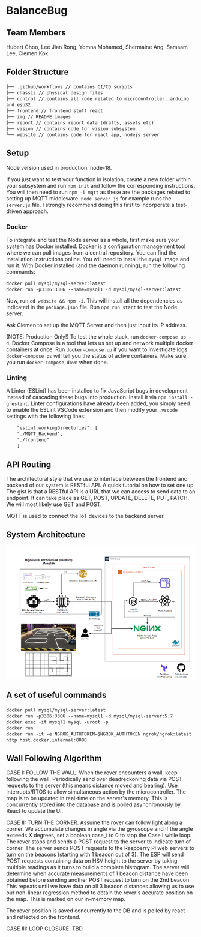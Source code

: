 # BalanceBug

## Team Members

Hubert Choo, Lee Jian Rong, Yomna Mohamed, Shermaine Ang, Samsam Lee, Clemen Kok

## Folder Structure

```
├── .github/workflows // contains CI/CD scripts
├── chassis // physical design files
├── control // contains all code related to microcontroller, arduino and esp32
├── frontend // frontend stuff react
├── img // README images
├── report // contains report data (drafts, assets etc)
├── vision // contains code for vision subsystem
└── website // contains code for react app, nodejs server
```

## Setup

Node version used in production: node-18. 

If you just want to test your function in isolation, create a new folder within your subsystem and run `npm init` and follow the corresponding instructions. You will then need to run `npm -i mqtt` as these are the packages related to setting up MQTT middleware. `node server.js` for example runs the `server.js` file. I strongly recommend doing this first to incorporate a test-driven approach.

### Docker

To integrate and test the Node server as a whole, first make sure your system has Docker installed. Docker is a configuration management tool where we can pull images from a central repository. You can find the installation instructions online. You will need to install the `mysql` image and run it. With Docker installed (and the daemon running), run the following commands:

```
docker pull mysql/mysql-server:latest
docker run -p3306:3306 --name=mysql1 -d mysql/mysql-server:latest
```

Now, run `cd website && npm -i`. This will install all the dependencies as indicated in the `package.json` file. Run `npm run start` to test the Node server.  

Ask Clemen to set up the MQTT Server and then just input its IP address.   

(NOTE: Production Only!) To test the whole stack, run `docker-compose up -d`. Docker Compose is a tool that lets us set up and network multiple docker containers at once. Run `docker-compose up` if you want to investigate logs. `docker-compose ps` will tell you the status of active containers. Make sure you run `docker-compose down` when done.  

### Linting

A Linter (ESLint) has been installed to fix JavaScript bugs in development instead of cascading these bugs into production. Install it via `npm install -g eslint`. Linter configurations have already been added, you simply need to enable the ESLint VSCode extension and then modify your `.vscode` settings with the following lines:

```
    "eslint.workingDirectories": [
    "./MQTT_Backend", 
    "./frontend"
    ]
```

## API Routing

The architectural style that we use to interface between the frontend anc backend of our system is RESTful API. A quick tutorial on how to set one up. The gist is that a RESTful API is a URL that we can access to send data to an endpoint. It can take place as GET, POST, UPDATE, DELETE, PUT, PATCH. We will most likely use GET and POST.  

MQTT is used to connect the IoT devices to the backend server.  

## System Architecture

![arch2](img/arch2.png)

## A set of useful commands

```
docker pull mysql/mysql-server:latest
docker run -p3306:3306 --name=mysql1 -d mysql/mysql-server:5.7
docker exec -it mysql1 mysql -uroot -p
docker run
docker run -it -e NGROK_AUTHTOKEN=$NGROK_AUTHTOKEN ngrok/ngrok:latest http host.docker.internal:8080
```

## Wall Following Algorithm

CASE I: FOLLOW THE WALL. When the rover encounters a wall, keep following the wall. Periodically send over deadreckoning data via POST requests to the server (this means distance moved and bearing). Use interrupts/RTOS to allow simultaneous action by the microcontroller. The map is to be updated in real-time on the server's memory. This is concurrently stored into the database and is polled asynchronously by React to update the UI.  

CASE II: TURN THE CORNER. Assume the rover can follow light along a corner. We accumulate changes in angle via the gyroscope and if the angle exceeds X degrees, set a boolean case_i to 0 to stop the Case I while loop. The rover stops and sends a POST request to the server to indicate turn of corner. The server sends POST requests to the Raspberry Pi web servers to turn on the beacons (starting with 1 beacon out of 3). The ESP will send POST requests containing data on HSV height to the server by taking multiple readings as it turns to build a complete histogram. The server will determine when accurate measurements of 1 beacon distance have been obtained before sending another POST request to turn on the 2nd beacon. This repeats until we have data on all 3 beacon distances allowing us to use our non-linear regression method to obtain the rover's accurate position on the map. This is marked on our in-memory map.  

The rover position is saved concurrently to the DB and is polled by react and reflected on the frontend.  

CASE III: LOOP CLOSURE. TBD  

